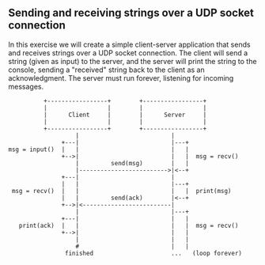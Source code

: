 ## Sending and receiving strings over a UDP socket connection
In this exercise we will create a simple client-server application that sends and receives strings over a UDP socket connection. The client will send a string (given as input) to the server, and the server will print the string to the console, sending a "received" string back to the client as an acknowledgment. The server must run forever, listening for incoming messages.

```
          +-----------------+        +-----------------+
          |                 |        |                 |
          |      Client     |        |      Server     |
          |                 |        |                 |
          +-----------------+        +-----------------+
                   |                          |
               +---|                          |---+
msg = input()  |   |                          |   |
               +-->|                          |   |  msg = recv()
                   |         send(msg)        |   |
                   |------------------------->|<--+
               +---|                          |
               |   |                          |---+
 msg = recv()  |   |                          |   |  print(msg)
               |   |         send(ack)        |<--+
               +-->|<-------------------------|
                   |                          |---+
               +---|                          |   |
   print(ack)  |   |                          |   |  msg = recv()
               +-->|                          |   |
                   |                          |   |
                   #                          |   |
                finished                      ...   (loop forever)
```
